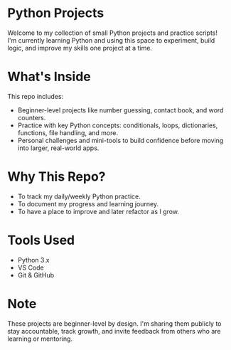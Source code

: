 # Python Projects

Welcome to my collection of small Python projects and practice scripts!  
I'm currently learning Python and using this space to experiment, build logic, and improve my skills one project at a time.

# What's Inside

This repo includes:
- Beginner-level projects like number guessing, contact book, and word counters.
- Practice with key Python concepts: conditionals, loops, dictionaries, functions, file handling, and more.
- Personal challenges and mini-tools to build confidence before moving into larger, real-world apps.

# Why This Repo?

- To track my daily/weekly Python practice.
- To document my progress and learning journey.
- To have a place to improve and later refactor as I grow.

# Tools Used

- Python 3.x
- VS Code
- Git & GitHub

# Note

These projects are beginner-level by design. I'm sharing them publicly to stay accountable, track growth, and invite feedback from others who are learning or mentoring.
